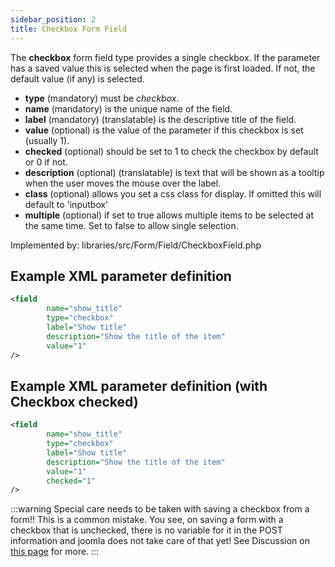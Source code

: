 ```yaml
---
sidebar_position: 2
title: Checkbox Form Field
---
```



The **checkbox** form field type provides a single checkbox. If the parameter has a saved value this is selected when the page is first loaded. If not, the default value (if any) is selected.

- **type** (mandatory) must be *checkbox*.
- **name** (mandatory) is the unique name of the field.
- **label** (mandatory) (translatable) is the descriptive title of the
  field.
- **value** (optional) is the value of the parameter if this checkbox is set (usually 1).
- **checked** (optional) should be set to 1 to check the checkbox by default or 0 if not.
- **description** (optional) (translatable) is text that will be shown as a tooltip when the user moves the mouse over the label.
- **class** (optional) allows you set a css class for display. If omitted this will default to 'inputbox'
- **multiple** (optional) if set to true allows multiple items to be selected at the same time. Set to false to allow single selection.


Implemented by: libraries/src/Form/Field/CheckboxField.php

## Example XML parameter definition

```xml
<field
        name="show_title" 
        type="checkbox" 
        label="Show title" 
        description="Show the title of the item" 
        value="1"
/>
```

## Example XML parameter definition (with Checkbox checked)

```xml
<field
        name="show_title" 
        type="checkbox" 
        label="Show title" 
        description="Show the title of the item" 
        value="1"
        checked="1"
/>
```

:::warning 
  Special care needs to be taken with saving a checkbox from a form!! This is a common mistake.
You see, on saving a form with a checkbox that is unchecked, there is no variable for it in the POST information and joomla does not take care of that yet!
See Discussion on [this page](https://docs.joomla.org/Talk:Checkbox_form_field_type) for more.
:::
